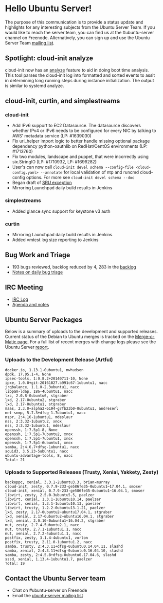 # Hello Ubuntu Server!
The purpose of this communication is to provide a status update and highlights for any interesting subjects from the Ubuntu Server Team. If you would like to reach the server team, you can find us at the #ubuntu-server channel on Freenode. Alternatively, you can sign up and use the Ubuntu Server Team [mailing list](https://lists.ubuntu.com/mailman/listinfo/ubuntu-server).

## Spotlight: cloud-init analyze
cloud-init now has an [analyze](https://cloudinit.readthedocs.io/en/latest/topics/debugging.html) feature to aid in doing boot time analysis. This tool parses the cloud-init log into formatted and sorted events to assit in determining long running steps during instance initialization. The output is similar to systemd analyze.

## cloud-init, curtin, and simplestreams
### cloud-init
- Add IPv6 support to EC2 Datasource. The datasource discovers whether IPv4 or IPv6 needs to be configured for every NIC by talking to AWS' metadata service (LP: #1639030)
- Fix url_helper import logic to better handle missing optional package dependency python-oauthlib on RedHat/CentOS environments (LP: #1713760)
- Fix two modules, landscape and puppet, that were incorrectly using six.StringIO (LP: #1710932, LP: #1699282)
- User's can now call `cloud-init devel schema --config-file <cloud-config.yaml> --annotate` for local validation of ntp and runcmd cloud-config options. For more see `cloud-init devel schema --doc`
- Began draft of [SRU exception](https://wiki.ubuntu.com/CloudinitUpdates)
- Mirroring Launchpad daily build results in Jenkins

### simplestreams
- Added glance sync support for keystone v3 auth

### curtin
- Mirroring Launchpad daily build results in Jenkins
- Added vmtest log size reporting to Jenkins

## Bug Work and Triage
- 193 bugs reviewed, backlog reduced by 4, 283 in the [backlog](https://bugs.launchpad.net/~ubuntu-server/+subscribedbugs)
- [Notes on daily bug triage](https://wiki.ubuntu.com/ServerTeam/KnowledgeBase#Bug_Triage)

## IRC Meeting
- [IRC Log](https://ubottu.com/meetingology/logs/ubuntu-meeting/2017/ubuntu-meeting.2017-08-29-16.00.html)
- [Agenda and notes](https://wiki.ubuntu.com/ServerTeam/Meeting)

## Ubuntu Server Packages
Below is a summary of uploads to the development and supported releases. Current status of the Debian to Ubuntu merges is tracked on the [Merge-o-Matic page](https://merges.ubuntu.com/main.html). For a full list of recent merges with change logs please see the Ubuntu Server [report](http://reqorts.qa.ubuntu.com/reports/ubuntu-server/merges.html).

### Uploads to the Development Release (Artful)
```
docker.io, 1.13.1-0ubuntu1, mwhudson
dpdk, 17.05.1-4, None
ipsec-tools, 1:0.8.2+20140711-10, None
ipxe, 1.0.0+git-20161027.b991c67-1ubuntu1, nacc
irqbalance, 1.1.0-2.3ubuntu1, nacc
libpam-ldap, 186-4ubuntu1, nacc
lxc, 2.0.8-0ubuntu6, stgraber
lxd, 2.17-0ubuntu2, stgraber
lxd, 2.17-0ubuntu1, stgraber
maas, 2.3.0~alpha2-6194-g7fb23b0-0ubuntu1, andreserl
net-snmp, 5.7.3+dfsg-1.7ubuntu1, nacc
nspr, 2:4.16-1ubuntu1, mdeslaur
nss, 2:3.32-1ubuntu2, xnox
nss, 2:3.32-1ubuntu1, mdeslaur
openssh, 1:7.5p1-8, None
openssh, 1:7.5p1-7ubuntu2, xnox
openssh, 1:7.5p1-7ubuntu1, xnox
openssh, 1:7.5p1-6ubuntu1, xnox
samba, 2:4.6.7+dfsg-1ubuntu1, nacc
squid3, 3.5.23-5ubuntu1, nacc
ubuntu-advantage-tools, 8, nacc
Total: 21
```

### Uploads to Supported Releases (Trusty, Xenial, Yakkety, Zesty)
```
backuppc, xenial, 3.3.1-2ubuntu3.3, brian-murray
cloud-init, zesty, 0.7.9-233-ge586fe35-0ubuntu1~17.04.1, smoser
cloud-init, xenial, 0.7.9-233-ge586fe35-0ubuntu1~16.04.1, smoser
libvirt, zesty, 2.5.0-3ubuntu5.5, paelzer
libvirt, xenial, 1.3.1-1ubuntu10.14, paelzer
libvirt, xenial, 1.3.1-1ubuntu10.13, paelzer
libvirt, trusty, 1.2.2-0ubuntu13.1.21, paelzer
lxd, zesty, 2.17-0ubuntu2~ubuntu17.04.1, stgraber
lxd, xenial, 2.17-0ubuntu2~ubuntu16.04.1, stgraber
lxd, xenial, 2.0.10-0ubuntu1~16.04.2, stgraber
nut, zesty, 2.7.4-5ubuntu2.1, nacc
nut, trusty, 2.7.1-1ubuntu1.1, nacc
nut, xenial, 2.7.2-4ubuntu1.1, nacc
postfix, zesty, 3.1.4-4ubuntu1, vorlon
postfix, trusty, 2.11.0-1ubuntu1.2, nacc
samba, trusty, 2:4.3.11+dfsg-0ubuntu0.14.04.11, slashd
samba, xenial, 2:4.3.11+dfsg-0ubuntu0.16.04.10, slashd
samba, zesty, 2:4.5.8+dfsg-0ubuntu0.17.04.6, slashd
sssd, xenial, 1.13.4-1ubuntu1.7, paelzer
Total: 19
```

## Contact the Ubuntu Server team
* Chat on #ubuntu-server on Freenode
* Email the [ubuntu-server mailing list](https://lists.ubuntu.com/mailman/listinfo/ubuntu-server)
